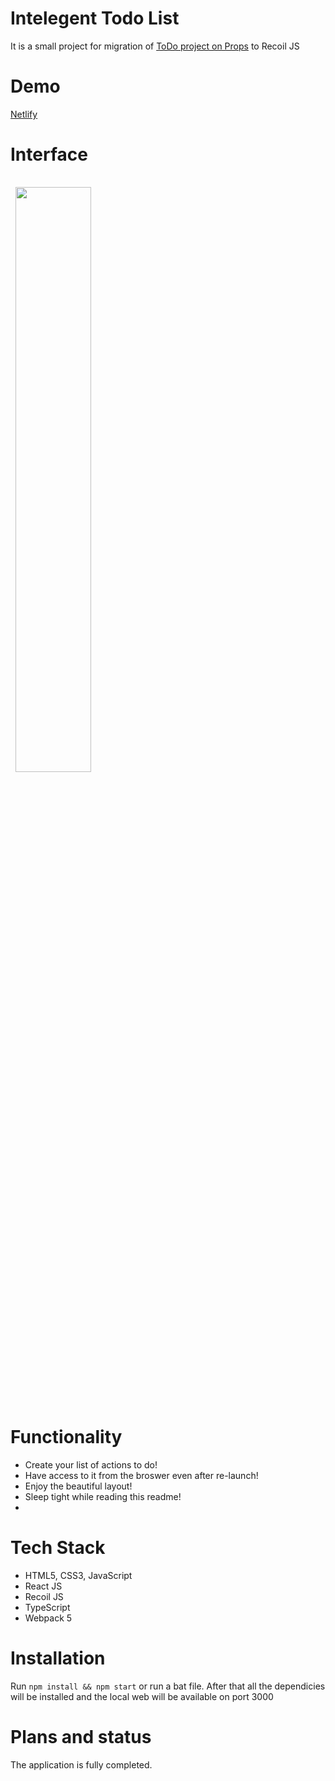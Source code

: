 # Intelegent Todo List

It is a small project for migration of [ToDo project on Props](https://github.com/Sergey-Rogalskiy/intelligitodo) to Recoil JS

# Demo
[Netlify](https://todorecoil.netlify.app/)

# Interface
<div>
  <img style="margin:1rem 0.5rem"  width=49% src="https://user-images.githubusercontent.com/72499342/131697448-9be57fcf-73b0-4754-84ea-6b08393f71d1.png" />
</div>
<br>

# Functionality
* Create your list of actions to do!
* Have access to it from the broswer even after re-launch!
* Enjoy the beautiful layout!
* Sleep tight while reading this readme!
* 
# Tech Stack
* HTML5, CSS3, JavaScript
* React JS
* Recoil JS
* TypeScript
* Webpack 5

# Installation
Run `npm install && npm start` or run a bat file.
After that all the dependicies will be installed and the local web will be available on port 3000

# Plans and status
The application is fully completed.
